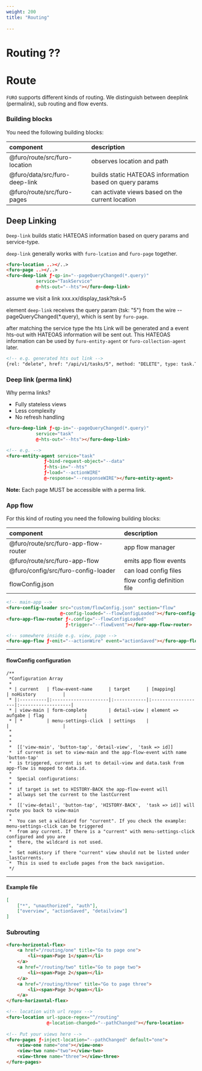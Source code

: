 ```yaml
---
weight: 200
title: "Routing"
 
---
```


# Routing ??



# Route

`FURO` supports different kinds of routing. We distinguish between deeplink (permalink), sub routing and flow events.

### Building blocks
You need the following building blocks:

| component                 | description                       |
|:--------------------------|:----------------------------------|
| @furo/route/src/furo-location | observes location and path
| @furo/data/src/furo-deep-link      | builds static HATEOAS information based on query params
| @furo/route/src/furo-pages    | can activate views based on the current location


## Deep Linking
`Deep-link` builds static HATEOAS information based on query params and service-type.


`deep-link` generally works with `furo-lcation` and `furo-page` together.

```html
<furo-location ..></..>
<furo-page ..></..>
<furo-deep-link ƒ-qp-in="--pageQueryChanged(*.query)" 
           service="TaskService" 
           @-hts-out="--hts"></furo-deep-link>
```           

assume we visit a link xxx.xx/display_task?tsk=5

element `deep-link` receives the query param {tsk: "5"} from the wire --pageQueryChanged(*.query), which is sent by `furo-page`.

after matching the service type the hts Link will be generated and a event hts-out with HATEOAS information will be sent out.
This HATEOAS information can be used by `furo-entity-agent` or `furo-collection-agent` later.
```html
<!-- e.g. generated hts out link -->
{rel: "delete", href: "/api/v1/tasks/5", method: "DELETE", type: task.Task}
```

### Deep link (perma link)
Why perma links?
* Fully stateless views
* Less complexity
* No refresh handling

``` html
<furo-deep-link ƒ-qp-in="--pageQueryChanged(*.query)" 
           service="task" 
           @-hts-out="--hts"></furo-deep-link>

<!-- e.g. -->
<furo-entity-agent service="task" 
              ƒ-bind-request-object="--data"
              ƒ-hts-in="--hts"
              ƒ-load="--actionWIRE"
              @-response="--responseWIRE"></furo-entity-agent>
```

**Note:** Each page MUST be accessible with a perma link.

### App flow

For this kind of routing you need the following building blocks:

| component                        | description                       |
|:---------------------------------|:----------------------------------|
| @furo/route/src/furo-app-flow-router | app flow manager
| @furo/route/src/furo-app-flow        | emits app flow events
| @furo/config/src/furo-config-loader  | can load config files
| flowConfig.json                  | flow config definition file       |

``` html
<!-- main-app -->
<furo-config-loader src="custom/flowConfig.json" section="flow"  
                    @-config-loaded="--flowConfigLoaded"></furo-config-loader> 
<furo-app-flow-router ƒ-.config="--flowConfigLoaded" 
                      ƒ-trigger="--flowEvent"></furo-app-flow-router>

<!-- somewhere inside e.g. view, page -->
<furo-app-flow ƒ-emit="--actionWire" event="actionSaved"></furo-app-flow>

```
---

#### flowConfig configuration

```
/**
 *Configuration Array
 *
 * | current   | flow-event-name      | target      | [mapping]          | noHistory          |
 * |:----------|:---------------------|:------------|:-------------------|:-------------------|
 * | view-main | form-complete        | detail-view | element => aufgabe | flag               |
 * | *         | menu-settings-click  | settings    |                    |                    |
 *
 *
 *
 *  [['view-main', 'button-tap', 'detail-view',  'task => id]]
 *  if current is set to view-main and the app-flow-event with name 'button-tap' 
 *  is triggered, current is set to detail-view and data.task from app-flow is mapped to data.id.
 *
 *  Special configurations:
 *
 *  if target is set to HISTORY-BACK the app-flow-event will 
 *  allways set the current to the lastCurrent
 *
 *  [['view-detail', 'button-tap', 'HISTORY-BACK',  'task => id]] will route you back to view-main
 *
 *  You can set a wildcard for "current". If you check the example: menu-settings-click can be triggered
 *  from any current. If there is a "current" with menu-settings-click configured and you are 
 *  there, the wildcard is not used.
 *
 *  Set noHistory if there "current" view should not be listed under _lastCurrents. 
 *  This is used to exclude pages from the back navigation.
 */
```
---

#### Example file
``` json
[
    ["*", "unauthorized", "auth"],
    ["overview", "actionSaved", "detailview"]
]
```

### Subrouting
``` html
<furo-horizontal-flex>
    <a href="/routing/one" title="Go to page one">
        <li><span>Page 1</span></li>
    </a>
    <a href="/routing/two" title="Go to page two">
        <li><span>Page 2</span></li>
    </a>
    <a href="/routing/three" title="Go to page three">
        <li><span>Page 3</span></li>
    </a>
</furo-horizontal-flex>

<!-- location with url regex -->
<furo-location url-space-regex="^/routing" 
               @-location-changed="--pathChanged"></furo-location>
            
<!-- Put your views here -->
<furo-pages ƒ-inject-location="--pathChanged" default="one">
    <view-one name="one"></view-one>
    <view-two name="two"></view-two>
    <view-three name="three"></view-three>
</furo-pages>

```


